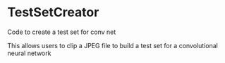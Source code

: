 # TestSetCreator
Code to create a test set for conv net 

This allows users to clip a JPEG file to build a test set for a convolutional neural network
